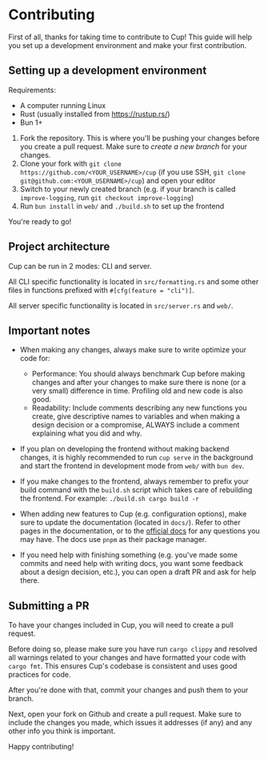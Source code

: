 # Contributing

First of all, thanks for taking time to contribute to Cup! This guide will help you set up a development environment and make your first contribution.

## Setting up a development environment

Requirements:
- A computer running Linux
- Rust (usually installed from https://rustup.rs/)
- Bun 1+

1. Fork the repository. This is where you'll be pushing your changes before you create a pull request. Make sure to _create a new branch_ for your changes.
2. Clone your fork with `git clone https://github.com/<YOUR_USERNAME>/cup` (if you use SSH, `git clone git@github.com:<YOUR_USERNAME>/cup`) and open your editor
3. Switch to your newly created branch (e.g. if your branch is called `improve-logging`, run `git checkout improve-logging`)
4. Run `bun install` in `web/` and `./build.sh` to set up the frontend

You're ready to go!

## Project architecture

Cup can be run in 2 modes: CLI and server.

All CLI specific functionality is located in `src/formatting.rs` and some other files in functions prefixed with `#[cfg(feature = "cli")]`.

All server specific functionality is located in `src/server.rs` and `web/`.

## Important notes

- When making any changes, always make sure to write optimize your code for:
  + Performance: You should always benchmark Cup before making changes and after your changes to make sure there is none (or a very small) difference in time. Profiling old and new code is also good.
  + Readability: Include comments describing any new functions you create, give descriptive names to variables and when making a design decision or a compromise, ALWAYS include a comment explaining what you did and why.

- If you plan on developing the frontend without making backend changes, it is highly recommended to run `cup serve` in the background and start the frontend in development mode from `web/` with `bun dev`.

- If you make changes to the frontend, always remember to prefix your build command with the `build.sh` script which takes care of rebuilding the frontend. For example: `./build.sh cargo build -r`

- When adding new features to Cup (e.g. configuration options), make sure to update the documentation (located in `docs/`). Refer to other pages in the documentation, or to the [official docs](https://nextra.site) for any questions you may have. The docs use `pnpm` as their package manager.

- If you need help with finishing something (e.g. you've made some commits and need help with writing docs, you want some feedback about a design decision, etc.), you can open a draft PR and ask for help there.

## Submitting a PR

To have your changes included in Cup, you will need to create a pull request.

Before doing so, please make sure you have run `cargo clippy` and resolved all warnings related to your changes and have formatted your code with `cargo fmt`. This ensures Cup's codebase is consistent and uses good practices for code.

After you're done with that, commit your changes and push them to your branch.

Next, open your fork on Github and create a pull request. Make sure to include the changes you made, which issues it addresses (if any) and any other info you think is important.

Happy contributing!

